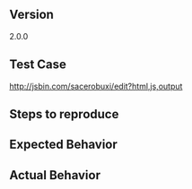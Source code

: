 <!--
Thank you for contributing!

Have a usage question?
======================
Questions *might* be closed without comment, sometimes we just don't have time for them. Before you ask one, here are some resources to get help first:

- Do the tutorial: https://github.com/reactjs/react-router-tutorial
- Read the docs: https://github.com/reactjs/react-router/tree/latest/docs
- Explore examples: https://github.com/reactjs/react-router/tree/latest/examples
- Look for/ask questions on stack overflow: https://stackoverflow.com/questions/ask?tags=react-router
- Ask in chat: https://discord.gg/0ZcbPKXt5bYaNQ46


Think you found a bug?
======================
The best bug report is a failing test in the repository as a pull request. Otherwise, please use the "BUG REPORT" template below.


Have a feature request?
=======================
Remove the template from below and provide thoughtful commentary *and code samples* on what this feature means for your product. What will it allow you to do that you can't do today? How will it make current work-arounds straightforward? What potential bugs and edge cases does it help to avoid? etc. Please keep it product-centric.
-->

<!-- BUG TEMPLATE -->
## Version
2.0.0

## Test Case
http://jsbin.com/sacerobuxi/edit?html,js,output

## Steps to reproduce

## Expected Behavior

## Actual Behavior

